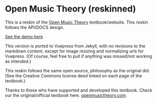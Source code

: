 # Open Music Theory (reskinned)


This is a reskin of the [Open Music Theory](http://www.openmusictheory.com) textbook/website. This reskin follows the API/DOCS design.

[See the demo here](https://rodericasm.github.io/openmusictheory/index.html) 

This version is ported to Vuepress from Jekyll, with no revisions to the markdown content, except for image resizing and normalizing urls for Vuepress. (Of course, feel free to pull if anything was missed/not working as intended.)

This reskin follows the same open source, philosophy as the original did. (See the Creative Commons license deed linked on each page of the textbook.)

Thanks to those who have supported and developed this textbook. Check our the original/official textbook here. [openmusictheory.com](http://www.openmusictheory.com).
